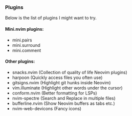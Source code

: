### Plugins

Below is the list of plugins I might want to try.

#### Mini.nvim plugins:

- mini.pairs
- mini.surround
- mini.comment

#### Other plugins:

- snacks.nvim (Collection of quality of life Neovim plugins)
- harpoon (Quickly access files you often use)
- gitsigns.nvim (Highlight git hunks inside Neovim)
- vim.illuminate (Highlight other words under the cursor)
- conform.nvim (Better formatting for LSPs)
- nvim-spectre (Search and Replace in multiple files)
- bufferline.nvim (Show Neovim buffers as tabs etc.)
- nvim-web-devicons (Fancy icons)
